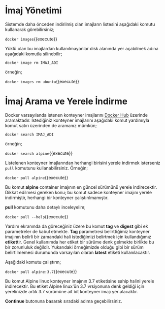 # İmaj Yönetimi

Sistemde daha önceden indirilmiş olan imajların listesini aşağıdaki komutu kullanarak görebilirsiniz;

`docker images`{{execute}}

Yüklü olan bu imajlardan kullanılmayanlar disk alanında yer açabilmek adına aşağıdaki komutla silinebilir;

`docker image rm IMAJ_ADI`

örneğin;

`docker images rm ubuntu`{{execute}}

# İmaj Arama ve Yerele İndirme

Docker varsayılanda istenen konteyner imajlarını [Docker Hub](https://hub.docker.com/) üzerinde aramaktadır. İstediğiniz konteyner imajlarını aşağıdaki komut yardımıyla komut satırı üzerinden de aramanız mümkün;

`docker search IMAJ_ADI`

örneğin;

`docker search alpine`{{execute}}

Listelenen konteyner imajlarından herhangi birisini yerele indirmek isterseniz `pull` komutunu kullanabilirsiniz. Örneğin;

`docker pull alpine`{{execute}}

Bu komut **alpine** container imajının en güncel sürümünü yerele indirecektir. Dikkat edilmesi gereken konu; bu komut sadece konteyner imajını yerele indirmiştir, herhangi bir konteyner çalıştırılmamıştır.

**pull** komutunu daha detaylı inceleyelim;

`docker pull --help`{{execute}}

Yardım ekranında da göreceğiniz üzere bu komut **tag** ve **digest** gibi ek parametreler de kabul etmekte.
**Tag** parametresi belirttiğimiz konteyner imajının belirli bir zamandaki hali istediğimizi belirtmek için kullandığımız **etiket**tir. Genel kullanımda her etiket bir sürüme denk gelmekte birlikte bu bir zorunluluk değildir. Yukarıdaki örneğimizde olduğu gibi bir sürüm belirtilmemesi durumunda varsayılan olaran **latest** etiketi kullanılacaktır.

Aşağıdaki komutu çalıştırın;

`docker pull alpine:3.7`{{execute}}

Bu komut Alpine linux konteyner imajının 3.7 etiketisine sahip halini yerele indirecektir. Bu etiket Alpine linux'ün 3.7 vrsiyonuna denk geldiği için yerelinizde artık 3.7 sürümüne ait bit konteyner imajı yer alacaktır.


**Continue** butonuna basarak sıradaki adıma geçebilirsiniz.
